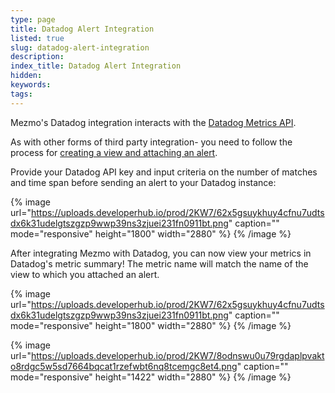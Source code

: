 ```yaml
---
type: page
title: Datadog Alert Integration
listed: true
slug: datadog-alert-integration
description: 
index_title: Datadog Alert Integration
hidden: 
keywords: 
tags: 
---
```





Mezmo's Datadog integration interacts with the [Datadog Metrics API](https://docs.datadoghq.com/api/?lang=bash#post-timeseries-points).

As with other forms of third party integration- you need to follow the process for [creating a view and attaching an alert](/docs/views).

Provide your Datadog API key and input criteria on the number of matches and time span before sending an alert to your Datadog instance:




{% image url="https://uploads.developerhub.io/prod/2KW7/62x5gsuykhuy4cfnu7udtsdx6k31udelgtszgzp9wwp39ns3zjuei231fn0911bt.png" caption="" mode="responsive" height="1800" width="2880" %}
{% /image %}




After integrating Mezmo with Datadog, you can now view your metrics in Datadog's metric summary! The metric name will match the name of the view to which you attached an alert.




{% image url="https://uploads.developerhub.io/prod/2KW7/62x5gsuykhuy4cfnu7udtsdx6k31udelgtszgzp9wwp39ns3zjuei231fn0911bt.png" caption="" mode="responsive" height="1800" width="2880" %}
{% /image %}







{% image url="https://uploads.developerhub.io/prod/2KW7/8odnswu0u79rgdaplpvakto8rdgc5w5sd7664bqcat1rzefwbt6nq8tcemgc8et4.png" caption="" mode="responsive" height="1422" width="2880" %}
{% /image %}









